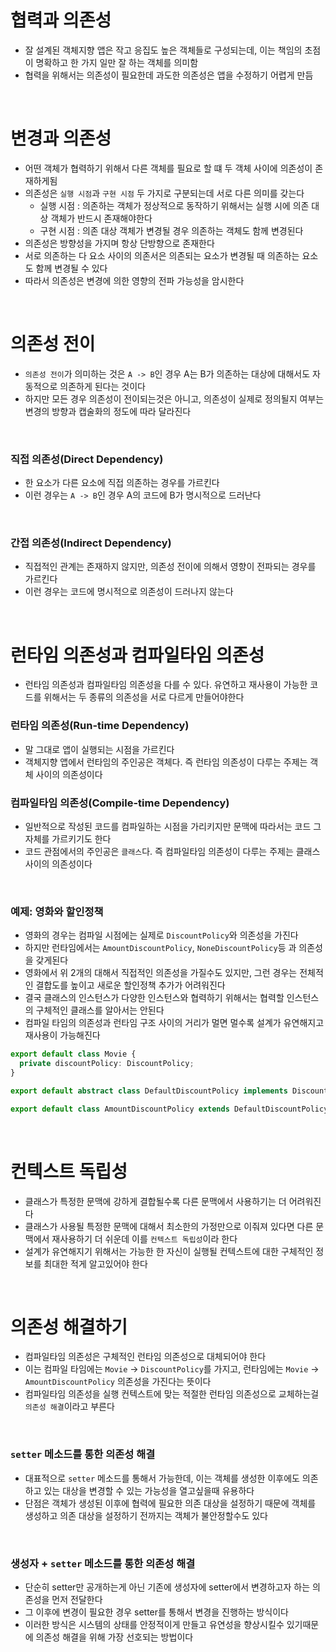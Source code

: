 # 협력과 의존성

- 잘 설계된 객체지향 앱은 작고 응집도 높은 객체들로 구성되는데, 이는 책임의 초점이 명확하고 한 가지 일만 잘 하는 객체를 의미함
- 협력을 위해서는 의존성이 필요한데 과도한 의존성은 앱을 수정하기 어렵게 만듬

<br>

# 변경과 의존성

- 어떤 객체가 협력하기 위해서 다른 객체를 필요로 할 떄 두 객체 사이에 의존성이 존재하게됨
- 의존성은 `실행 시점`과 `구현 시점` 두 가지로 구분되는데 서로 다른 의미를 갖는다
  - 실행 시점 : 의존하는 객체가 정상적으로 동작하기 위해서는 실행 시에 의존 대상 객체가 반드시 존재해야한다
  - 구현 시점 : 의존 대상 객체가 변경될 경우 의존하는 객체도 함께 변경된다
- 의존성은 방향성을 가지며 항상 단방향으로 존재한다
- 서로 의존하는 다 요소 사이의 의존서은 의존되는 요소가 변경될 때 의존하는 요소도 함께 변경될 수 있다
- 따라서 의존성은 변경에 의한 영향의 전파 가능성을 암시한다

<br>

# 의존성 전이

- `의존성 전이`가 의미하는 것은 `A -> B`인 경우 A는 B가 의존하는 대상에 대해서도 자동적으로 의존하게 된다는 것이다
- 하지만 모든 경우 의존성이 전이되는것은 아니고, 의존성이 실제로 정의될지 여부는 변경의 방향과 캡술화의 정도에 따라 달라진다

<br>

### 직접 의존성(Direct Dependency)

- 한 요소가 다른 요소에 직접 의존하는 경우를 가르킨다
- 이런 경우는 `A -> B`인 경우 A의 코드에 B가 명시적으로 드러난다

<br>

### 간접 의존성(Indirect Dependency)

- 직접적인 관계는 존재하지 않지만, 의존성 전이에 의해서 영향이 전파되는 경우를 가르킨다
- 이런 경우는 코드에 명시적으로 의존성이 드러나지 않는다

<br>

# 런타임 의존성과 컴파일타임 의존성

- 런타임 의존성과 컴파일타임 의존성을 다를 수 있다. 유연하고 재사용이 가능한 코드를 위해서는 두 종류의 의존성을 서로 다르게 만들어야한다

### 런타임 의존성(Run-time Dependency)

- 말 그대로 앱이 실행되는 시점을 가르킨다
- 객체지향 앱에서 런타임의 주인공은 객체다. 즉 런타임 의존성이 다루는 주제는 객체 사이의 의존성이다
  <br>

### 컴파일타임 의존성(Compile-time Dependency)

- 일반적으로 작성된 코드를 컴파일하는 시점을 가리키지만 문맥에 따라서는 코드 그 자체를 가르키기도 한다
- 코드 관점에서의 주인공은 `클래스`다. 즉 컴파일타임 의존성이 다루는 주제는 클래스 사이의 의존성이다

<br>

### 예제: 영화와 할인정책

- 영화의 경우는 컴파일 시점에는 실제로 `DiscountPolicy`와 의존성을 가진다
- 하지만 런타임에서는 `AmountDiscountPolicy`, `NoneDiscountPolicy`등 과 의존성을 갖게된다
- 영화에서 위 2개의 대해서 직접적인 의존성을 가질수도 있지만, 그런 경우는 전체적인 결합도를 높이고 새로운 할인정책 추가가 어려워진다
- 결국 클래스의 인스턴스가 다양한 인스턴스와 협력하기 위해서는 협력할 인스턴스의 구체적인 클래스를 알아서는 안된다
- 컴파일 타임의 의존성과 런타임 구조 사이의 거리가 멀면 멀수록 설계가 유연해지고 재사용이 가능해진다

```ts
export default class Movie {
  private discountPolicy: DiscountPolicy;
}

export default abstract class DefaultDiscountPolicy implements DiscountPolicy {}

export default class AmountDiscountPolicy extends DefaultDiscountPolicy {}
```

<br>

# 컨텍스트 독립성

- 클래스가 특정한 문맥에 강하게 결합될수록 다른 문맥에서 사용하기는 더 어려워진다
- 클래스가 사용될 특정한 문맥에 대해서 최소한의 가정만으로 이줘져 있다면 다른 문맥에서 재사용하기 더 쉬운데 이를 `컨텍스트 독립성`이라 한다
- 설계가 유연해지기 위해서는 가능한 한 자신이 실행될 컨텍스트에 대한 구체적인 정보를 최대한 적게 알고있어야 한다

<br>

# 의존성 해결하기

- 컴파일타임 의존성은 구체적인 런타임 의존성으로 대체되어야 한다
- 이는 컴파일 타임에는 `Movie` -> `DiscountPolicy`를 가지고, 런타임에는 `Movie` -> `AmountDiscountPolicy` 의존성을 가진다는 뜻이다
- 컴파일타임 의존성을 실행 컨텍스트에 맞는 적절한 런타임 의존성으로 교체하는걸 `의존성 해결`이라고 부른다

<br>

### `setter` 메소드를 통한 의존성 해결

- 대표적으로 `setter` 메소드를 통해서 가능한데, 이는 객체를 생성한 이후에도 의존하고 있는 대상을 변경할 수 있는 가능성을 열고싶을때 유용하다
- 단점은 객체가 생성된 이후에 협력에 필요한 의존 대상을 설정하기 때문에 객체를 생성하고 의존 대상을 설정하기 전까지는 객체가 불안정할수도 있다

<br>

### 생성자 + `setter` 메소드를 통한 의존성 해결

- 단순히 setter만 공개하는게 아닌 기존에 생성자에 setter에서 변경하고자 하는 의존성을 먼저 전달한다
- 그 이후에 변경이 필요한 경우 setter를 통해서 변경을 진행하는 방식이다
- 이러한 방식은 시스템의 상태를 안정적이게 만들고 유연성을 향상시킬수 있기때문에 의존성 해결을 위해 가장 선호되는 방법이다
